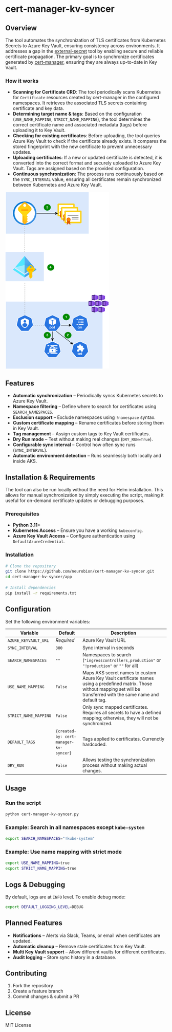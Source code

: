 # cert-manager-kv-syncer

## Overview
The tool automates the synchronization of TLS certificates from Kubernetes Secrets to Azure Key Vault, ensuring consistency across environments. It addresses a gap in the [external-secret](https://github.com/external-secrets/external-secrets/discussions/4199) tool by enabling secure and reliable certificate propagation. The primary goal is to synchronize certificates generated by [cert-manager](https://github.com/cert-manager/cert-manager), ensuring they are always up-to-date in Key Vault.

### How it works
* **Scanning for Certificate CRD**: The tool periodically scans Kubernetes for `Certificate` resources created by cert-manager in the configured namespaces. It retrieves the associated TLS secrets containing certificate and key data.
* **Determining target name & tags**: Based on the configuration (`USE_NAME_MAPPING`, `STRICT_NAME_MAPPING`), the tool determines the correct certificate name and associated metadata (tags) before uploading it to Key Vault.
* **Checking for existing certificates**: Before uploading, the tool queries Azure Key Vault to check if the certificate already exists. It compares the stored fingerprint with the new certificate to prevent unnecessary updates.
* **Uploading certificates**: If a new or updated certificate is detected, it is converted into the correct format and securely uploaded to Azure Key Vault. Tags are assigned based on the provided configuration.
* **Continuous synchronization**: The process runs continuously based on the `SYNC_INTERVAL` value, ensuring all certificates remain synchronized between Kubernetes and Azure Key Vault.


![Diagram](assets/cert-manager-kv-syncer.png)

## Features
- **Automatic synchronization** – Periodically syncs Kubernetes secrets to Azure Key Vault.
- **Namespace filtering** – Define where to search for certificates using `SEARCH_NAMESPACES`.
- **Exclusion support** – Exclude namespaces using `!namespace` syntax.
- **Custom certificate mapping** – Rename certificates before storing them in Key Vault.
- **Tag management** – Assign custom tags to Key Vault certificates.
- **Dry Run mode** – Test without making real changes (`DRY_RUN=True`).
- **Configurable sync interval** – Control how often sync runs (`SYNC_INTERVAL`).
- **Automatic environment detection** – Runs seamlessly both locally and inside AKS.

## Installation & Requirements

The tool can also be run locally without the need for Helm installation. This allows for manual synchronization by simply executing the script, making it useful for on-demand certificate updates or debugging purposes.

### Prerequisites
- **Python 3.11+**
- **Kubernetes Access** – Ensure you have a working `kubeconfig`.
- **Azure Key Vault Access** – Configure authentication using `DefaultAzureCredential`.

### Installation
```bash
# Clone the repository
git clone https://github.com/neurobion/cert-manager-kv-syncer.git
cd cert-manager-kv-syncer/app

# Install dependencies
pip install -r requirements.txt
```

## Configuration
Set the following environment variables:

| Variable              | Default                                | Description                                                                                                                                                                    |
|-----------------------|----------------------------------------|--------------------------------------------------------------------------------------------------------------------------------------------------------------------------------|
| `AZURE_KEYVAULT_URL`  | *Required*                             | Azure Key Vault URL                                                                                                                                                            |
| `SYNC_INTERVAL`       | `300`                                  | Sync interval in seconds                                                                                                                                                       |
| `SEARCH_NAMESPACES`   | `""`                                   | Namespaces to search (`"ingresscontrollers,production"` or `"!production"` or `""` for all)                                                                                    |
| `USE_NAME_MAPPING`    | `False`                                | Maps AKS secret names to custom Azure Key Vault certificate names using a predefined matrix. Those without mapping set will be transferred with the same name and default tag. |
| `STRICT_NAME_MAPPING` | `False`                                | Only sync mapped certificates. Requires all secrets to have a defined mapping; otherwise, they will not be synchronized.                                                       |
| `DEFAULT_TAGS`        | `{created-by: cert-manager-kv-syncer}` | Tags applied to certificates. Currenctly hardcoded.                                                                                                                            |
| `DRY_RUN`             | `False`                                | Allows testing the synchronization process without making actual changes.                                                                                                      |

## Usage
### Run the script
```bash
python cert-manager-kv-syncer.py
```

### Example: Search in all namespaces except `kube-system`
```bash
export SEARCH_NAMESPACES="!kube-system"
```

### Example: Use name mapping with strict mode
```bash
export USE_NAME_MAPPING=true
export STRICT_NAME_MAPPING=true
```

## Logs & Debugging
By default, logs are at `INFO` level. To enable debug mode:
```bash
export DEFAULT_LOGGING_LEVEL=DEBUG
```

## Planned Features
- **Notifications** – Alerts via Slack, Teams, or email when certificates are updated.
- **Automatic cleanup** – Remove stale certificates from Key Vault.
- **Multi Key Vault support** – Allow different vaults for different certificates.
- **Audit logging** – Store sync history in a database.

## Contributing
1. Fork the repository
2. Create a feature branch
3. Commit changes & submit a PR

## License
MIT License

